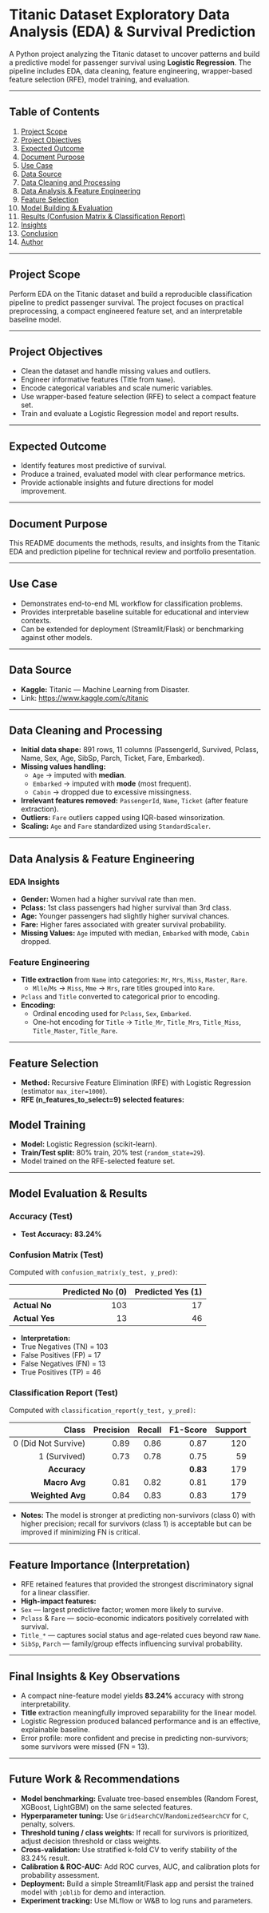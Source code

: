 # Titanic Dataset Exploratory Data Analysis (EDA) & Survival Prediction

A Python project analyzing the Titanic dataset to uncover patterns and build a predictive model for passenger survival using **Logistic Regression**. The pipeline includes EDA, data cleaning, feature engineering, wrapper-based feature selection (RFE), model training, and evaluation.

---

## Table of Contents
1. [Project Scope](#project-scope)  
2. [Project Objectives](#project-objectives)  
3. [Expected Outcome](#expected-outcome)  
4. [Document Purpose](#document-purpose)  
5. [Use Case](#use-case)  
6. [Data Source](#data-source)  
7. [Data Cleaning and Processing](#data-cleaning-and-processing)  
8. [Data Analysis & Feature Engineering](#data-analysis--feature-engineering)  
9. [Feature Selection](#feature-selection)  
10. [Model Building & Evaluation](#model-building--evaluation)  
11. [Results (Confusion Matrix & Classification Report)](#results-confusion-matrix--classification-report)  
12. [Insights](#insights)  
13. [Conclusion](#conclusion)  
14. [Author](#author)

---

## Project Scope
Perform EDA on the Titanic dataset and build a reproducible classification pipeline to predict passenger survival. The project focuses on practical preprocessing, a compact engineered feature set, and an interpretable baseline model.

---

## Project Objectives
- Clean the dataset and handle missing values and outliers.  
- Engineer informative features (Title from `Name`).  
- Encode categorical variables and scale numeric variables.  
- Use wrapper-based feature selection (RFE) to select a compact feature set.  
- Train and evaluate a Logistic Regression model and report results.

---

## Expected Outcome
- Identify features most predictive of survival.  
- Produce a trained, evaluated model with clear performance metrics.  
- Provide actionable insights and future directions for model improvement.

---

## Document Purpose
This README documents the methods, results, and insights from the Titanic EDA and prediction pipeline for technical review and portfolio presentation.

---

## Use Case
- Demonstrates end-to-end ML workflow for classification problems.  
- Provides interpretable baseline suitable for educational and interview contexts.  
- Can be extended for deployment (Streamlit/Flask) or benchmarking against other models.

---

## Data Source
- **Kaggle:** Titanic — Machine Learning from Disaster.  
- Link: https://www.kaggle.com/c/titanic

---

## Data Cleaning and Processing
- **Initial data shape:** 891 rows, 11 columns (PassengerId, Survived, Pclass, Name, Sex, Age, SibSp, Parch, Ticket, Fare, Embarked).  
- **Missing values handling:**  
  - `Age` → imputed with **median**.  
  - `Embarked` → imputed with **mode** (most frequent).  
  - `Cabin` → dropped due to excessive missingness.  
- **Irrelevant features removed:** `PassengerId`, `Name`, `Ticket` (after feature extraction).  
- **Outliers:** `Fare` outliers capped using IQR-based winsorization.  
- **Scaling:** `Age` and `Fare` standardized using `StandardScaler`.

---

## Data Analysis & Feature Engineering
### EDA Insights
- **Gender:** Women had a higher survival rate than men.  
- **Pclass:** 1st class passengers had higher survival than 3rd class.  
- **Age:** Younger passengers had slightly higher survival chances.  
- **Fare:** Higher fares associated with greater survival probability.  
- **Missing Values:** `Age` imputed with median, `Embarked` with mode, `Cabin` dropped.

### Feature Engineering
- **Title extraction** from `Name` into categories: `Mr`, `Mrs`, `Miss`, `Master`, `Rare`.  
  - `Mlle`/`Ms` → `Miss`, `Mme` → `Mrs`, rare titles grouped into `Rare`.  
- `Pclass` and `Title` converted to categorical prior to encoding.  
- **Encoding:**  
  - Ordinal encoding used for `Pclass`, `Sex`, `Embarked`.  
  - One-hot encoding for `Title` → `Title_Mr`, `Title_Mrs`, `Title_Miss`, `Title_Master`, `Title_Rare`.

---

## Feature Selection
- **Method:** Recursive Feature Elimination (RFE) with Logistic Regression (estimator `max_iter=1000`).  
- **RFE (n_features_to_select=9) selected features:**  
## Model Training
- **Model:** Logistic Regression (scikit-learn).  
- **Train/Test split:** 80% train, 20% test (`random_state=29`).  
- Model trained on the RFE-selected feature set.

---

## Model Evaluation & Results

### Accuracy (Test)
- **Test Accuracy:** **83.24%**

### Confusion Matrix (Test)
Computed with `confusion_matrix(y_test, y_pred)`:

|               | Predicted No (0) | Predicted Yes (1) |
|---------------|------------------:|------------------:|
| **Actual No** |               103 |                17 |
| **Actual Yes**|                13 |                46 |

- **Interpretation:**  
- True Negatives (TN) = 103  
- False Positives (FP) = 17  
- False Negatives (FN) = 13  
- True Positives (TP) = 46

### Classification Report (Test)
Computed with `classification_report(y_test, y_pred)`:

| Class | Precision | Recall | F1-Score | Support |
|-------:|---------:|-------:|---------:|--------:|
| 0 (Did Not Survive) | 0.89 | 0.86 | 0.87 | 120 |
| 1 (Survived)        | 0.73 | 0.78 | 0.75 | 59  |
| **Accuracy**        |      |      | **0.83** | 179 |
| **Macro Avg**       | 0.81 | 0.82 | 0.81 | 179 |
| **Weighted Avg**    | 0.84 | 0.83 | 0.83 | 179 |

- **Notes:** The model is stronger at predicting non-survivors (class 0) with higher precision; recall for survivors (class 1) is acceptable but can be improved if minimizing FN is critical.

---

## Feature Importance (Interpretation)
- RFE retained features that provided the strongest discriminatory signal for a linear classifier.  
- **High-impact features:**
- `Sex` — largest predictive factor; women more likely to survive.  
- `Pclass` & `Fare` — socio-economic indicators positively correlated with survival.  
- `Title_*` — captures social status and age-related cues beyond raw `Name`.  
- `SibSp`, `Parch` — family/group effects influencing survival probability.

---

## Final Insights & Key Observations
- A compact nine-feature model yields **83.24%** accuracy with strong interpretability.  
- **Title** extraction meaningfully improved separability for the linear model.  
- Logistic Regression produced balanced performance and is an effective, explainable baseline.  
- Error profile: more confident and precise in predicting non-survivors; some survivors were missed (FN = 13).

---

## Future Work & Recommendations
- **Model benchmarking:** Evaluate tree-based ensembles (Random Forest, XGBoost, LightGBM) on the same selected features.  
- **Hyperparameter tuning:** Use `GridSearchCV`/`RandomizedSearchCV` for `C`, penalty, solvers.  
- **Threshold tuning / class weights:** If recall for survivors is prioritized, adjust decision threshold or class weights.  
- **Cross-validation:** Use stratified k-fold CV to verify stability of the 83.24% result.  
- **Calibration & ROC-AUC:** Add ROC curves, AUC, and calibration plots for probability assessment.  
- **Deployment:** Build a simple Streamlit/Flask app and persist the trained model with `joblib` for demo and interaction.  
- **Experiment tracking:** Use MLflow or W&B to log runs and parameters.


